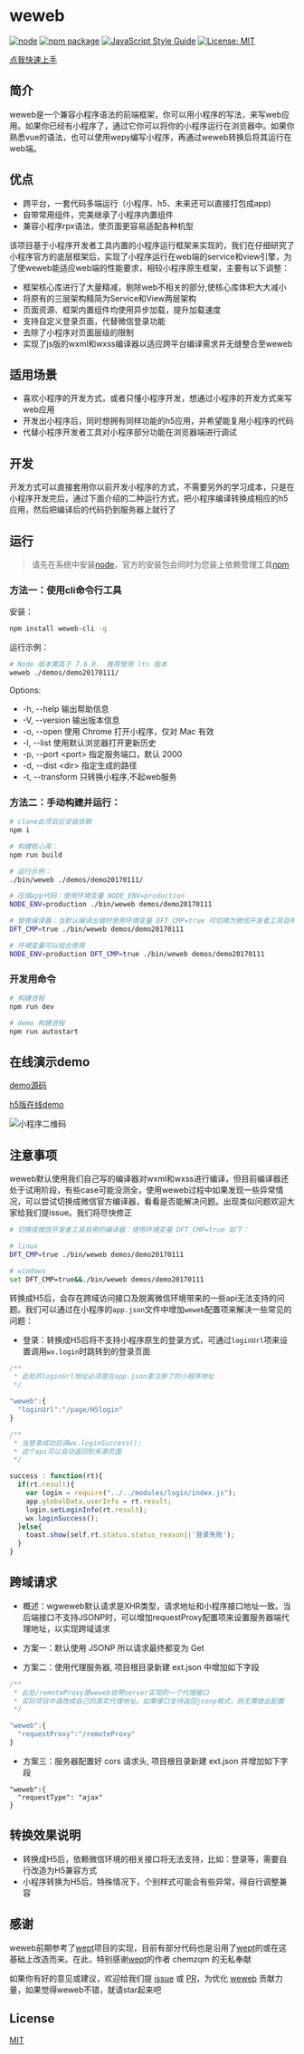 # weweb

[![node](https://img.shields.io/badge/node-%3E%3D%207.6.0-brightgreen.svg)]()
[![npm package](https://img.shields.io/npm/v/weweb-cli.svg)](https://www.npmjs.com/package/weweb-cli)
[![JavaScript Style Guide](https://img.shields.io/badge/code_style-standard-brightgreen.svg)](https://standardjs.com)
[![License: MIT](https://img.shields.io/badge/License-MIT-green.svg)](https://opensource.org/licenses/MIT)

[点我快速上手](https://weidian-inc.github.io/hera/#/basics/quickstart)
## 简介

weweb是一个兼容小程序语法的前端框架，你可以用小程序的写法，来写web应用。如果你已经有小程序了，通过它你可以将你的小程序运行在浏览器中。如果你熟悉vue的语法，也可以使用wepy编写小程序，再通过weweb转换后将其运行在web端。

## 优点
- 跨平台，一套代码多端运行（小程序、h5、未来还可以直接打包成app)
- 自带常用组件，完美继承了小程序内置组件
- 兼容小程序rpx语法，使页面更容易适配各种机型

该项目基于小程序开发者工具内置的小程序运行框架来实现的，我们在仔细研究了小程序官方的底层框架后，实现了小程序运行在web端的service和view引擎，为了使weweb能适应web端的性能要求，相较小程序原生框架，主要有以下调整：

- 框架核心库进行了大量精减，剔除web不相关的部分,使核心库体积大大减小
- 将原有的三层架构精简为Service和View两层架构
- 页面资源、框架内置组件均使用异步加载，提升加载速度
- 支持自定义登录页面，代替微信登录功能
- 去除了小程序对页面层级的限制
- 实现了js版的wxml和wxss编译器以适应跨平台编译需求并无缝整合至weweb

## 适用场景

- 喜欢小程序的开发方式，或者只懂小程序开发，想通过小程序的开发方式来写web应用
- 开发出小程序后，同时想拥有同样功能的h5应用，并希望能复用小程序的代码
- 代替小程序开发者工具对小程序部分功能在浏览器端进行调试

## 开发
开发方式可以直接套用你以前开发小程序的方式，不需要另外的学习成本，只是在小程序开发完后，通过下面介绍的二种运行方式，把小程序编译转换成相应的h5应用，然后把编译后的代码扔到服务器上就行了

## 运行
> 请先在系统中安装[node](https://nodejs.org/zh-cn/)，官方的安装包会同时为您装上依赖管理工具[npm](https://www.npmjs.com/)

### 方法一：使用cli命令行工具

安装：

```sh
npm install weweb-cli -g
```

运行示例：

```sh
# Node 版本需高于 7.6.0， 推荐使用 lts 版本
weweb ./demos/demo20170111/
```

Options:

- -h, --help       输出帮助信息
- -V, --version    输出版本信息
- -o, --open       使用 Chrome 打开小程序，仅对 Mac 有效
- -l, --list       使用默认浏览器打开更新历史
- -p, --port \<port>   指定服务端口，默认 2000
- -d, --dist \<dir>   指定生成的路径
- -t, --transform  只转换小程序,不起web服务

### 方法二：手动构建并运行：

```sh
# clone此项目后安装依赖
npm i

# 构建核心库：
npm run build

# 运行示例：
./bin/weweb ./demos/demo20170111/

# 压缩app代码：使用环境变量 NODE_ENV=production
NODE_ENV=production ./bin/weweb demos/demo20170111

# 替换编译器：当默认编译出错时使用环境变量 DFT_CMP=true 可切换为微信开发者工具自带的编译器
DFT_CMP=true ./bin/weweb demos/demo20170111

# 环境变量可以组合使用
NODE_ENV=production DFT_CMP=true ./bin/weweb demos/demo20170111
```

### 开发用命令

```sh
# 构建进程
npm run dev

# demo 构建进程
npm run autostart
```

## 在线演示demo

[demo源码]

[h5版在线demo]

![小程序二维码](https://raw.githubusercontent.com/pgfxm/bbxx/master/src/images/awm.jpg)

## 注意事项

weweb默认使用我们自己写的编译器对wxml和wxss进行编译，但目前编译器还处于试用阶段，有些case可能没测全，使用weweb过程中如果发现一些异常情况，可以尝试切换成微信官方编译器，看看是否能解决问题。出现类似问题欢迎大家给我们提issue。我们将尽快修正

```sh
# 切换成微信开发者工具自带的编译器：使用环境变量 DFT_CMP=true 如下：

# linux
DFT_CMP=true ./bin/weweb demos/demo20170111

# windows
set DFT_CMP=true&&./bin/weweb demos/demo20170111
```

转换成H5后，会存在跨域访问接口及脱离微信环境带来的一些api无法支持的问题。我们可以通过在小程序的`app.json`文件中增加`weweb`配置项来解决一些常见的问题：

- 登录：转换成H5后将不支持小程序原生的登录方式，可通过`loginUrl`项来设置调用`wx.login`时跳转到的登录页面

``` js
/**
 * 此处的loginUrl地址必须是在app.json里注册了的小程序地址
 */

"weweb":{
  "loginUrl":"/page/H5login"
}

/**
 * 当登录成功后调wx.loginSuccess();
 * 这个api可以自动返回到来源页面
 */

success : function(rt){
  if(rt.result){
    var login = require("../../modules/login/index.js");
    app.globalData.userInfo = rt.result;
    login.setLoginInfo(rt.result);
    wx.loginSuccess();
  }else{
    toast.show(self,rt.status.status_reason||'登录失败');
  }
}
```

## 跨域请求

-  概述：wgweweb默认请求是XHR类型，请求地址和小程序接口地址一致。当后端接口不支持JSONP时，可以增加requestProxy配置项来设置服务器端代理地址，以实现跨域请求

- 方案一：默认使用 JSONP 所以请求最终都变为 Get

- 方案二：使用代理服务器, 项目根目录新建 ext.json 中增加如下字段

``` js
/**
 * 此处/remoteProxy是weweb自带server实现的一个代理接口
 * 实际项目中请改成自己的真实代理地址。如果接口支持返回jsonp格式，则无需做此配置
 */

"weweb":{
  "requestProxy":"/remoteProxy"
}
```

- 方案三：服务器配置好 cors 请求头, 项目根目录新建 ext.json 并增加如下字段
```
"weweb":{
  "requestType": "ajax"
}
```

## 转换效果说明

- 转换成H5后，依赖微信环境的相关接口将无法支持，比如：登录等，需要自行改造为H5兼容方式
- 小程序转换为H5后，特殊情况下，个别样式可能会有些异常，得自行调整兼容

## 感谢

weweb前期参考了[wept]项目的实现，目前有部分代码也是沿用了[wept]的或在这基础上改造而来。在此，特别感谢[wept]的作者 chemzqm 的无私奉献

如果你有好的意见或建议，欢迎给我们提 [issue] 或 [PR]，为优化 [weweb] 贡献力量，如果觉得weweb不错，就请star起来吧

## License

[MIT](http://opensource.org/licenses/MIT)

[微信小程序简易教程]: https://mp.weixin.qq.com/debug/wxadoc/dev/
[issue]: https://github.com/wdfe/weweb/issues/new
[PR]: https://github.com/wdfe/weweb/compare
[weweb]: https://github.com/wdfe/weweb
[wept]: https://chemzqm.github.io/wept/#/
[h5版在线demo]: https://wxshow.vipsinaapp.com/bbxx/
[demo源码]: https://github.com/pgfxm/bbxx
